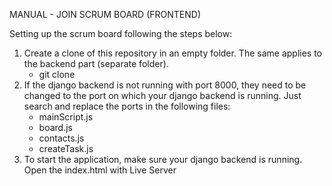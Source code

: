 MANUAL - JOIN SCRUM BOARD (FRONTEND)

Setting up the scrum board following the steps below:

1. Create a clone of this repository in an empty folder. The same applies to the backend part (separate folder).
    - git clone <SSH-PATH>
2. If the django backend is not running with port 8000, they need to be changed to the port on which your django backend is running.
   Just search and replace the ports in the following files:
    - mainScript.js
    - board.js
    - contacts.js
    - createTask.js
3. To start the application, make sure your django backend is running. Open the index.html with Live Server